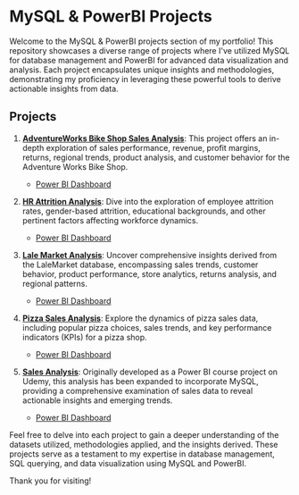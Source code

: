 # MySQL & PowerBI Projects

Welcome to the MySQL & PowerBI projects section of my portfolio! This repository showcases a diverse range of projects where I've utilized MySQL for database management and PowerBI for advanced data visualization and analysis. Each project encapsulates unique insights and methodologies, demonstrating my proficiency in leveraging these powerful tools to derive actionable insights from data.

## Projects

1. **[AdventureWorks Bike Shop Sales Analysis](https://github.com/orla01/Portfolio/tree/main/MySQL%26PowerBI_projects/AdventureWorks_Bike_Shop_Sales_Analysis)**: This project offers an in-depth exploration of sales performance, revenue, profit margins, returns, regional trends, product analysis, and customer behavior for the Adventure Works Bike Shop.
   - [Power BI Dashboard](https://bit.ly/3wvLVH3)

2. **[HR Attrition Analysis](https://github.com/orla01/Portfolio/tree/main/MySQL%26PowerBI_projects/HR_Attrition_Analysis)**: Dive into the exploration of employee attrition rates, gender-based attrition, educational backgrounds, and other pertinent factors affecting workforce dynamics.
   - [Power BI Dashboard](https://bit.ly/3wvLVH3)

3. **[Lale Market Analysis](https://github.com/orla01/Portfolio/tree/main/MySQL%26PowerBI_projects/Lale_Market_Analysis)**: Uncover comprehensive insights derived from the LaleMarket database, encompassing sales trends, customer behavior, product performance, store analytics, returns analysis, and regional patterns.
   - [Power BI Dashboard](https://bit.ly/3wvLVH3)

4. **[Pizza Sales Analysis](https://github.com/orla01/Portfolio/tree/main/MySQL%26PowerBI_projects/Pizza_Sales_Analysis)**: Explore the dynamics of pizza sales data, including popular pizza choices, sales trends, and key performance indicators (KPIs) for a pizza shop.
   - [Power BI Dashboard](https://bit.ly/3wvLVH3)

5. **[Sales Analysis](https://github.com/orla01/Portfolio/tree/main/MySQL%26PowerBI_projects/Sales_Analysis)**: Originally developed as a Power BI course project on Udemy, this analysis has been expanded to incorporate MySQL, providing a comprehensive examination of sales data to reveal actionable insights and emerging trends.
   - [Power BI Dashboard](https://bit.ly/3wvLVH3)

Feel free to delve into each project to gain a deeper understanding of the datasets utilized, methodologies applied, and the insights derived. These projects serve as a testament to my expertise in database management, SQL querying, and data visualization using MySQL and PowerBI.

Thank you for visiting!
